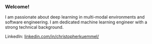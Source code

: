 ### Welcome!

I am passionate about deep learning in multi-modal environments and software engineering.
I am dedicated machine learning engineer with a strong technical background.

LinkedIn: [linkedin.com/in/christopherkuemmel/](https://www.linkedin.com/in/christopherkuemmel/)